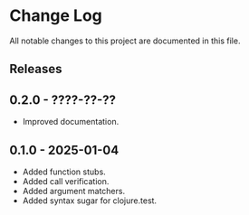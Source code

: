 # Change Log

All notable changes to this project are documented in this file.

## Releases

## 0.2.0 - ????-??-??

- Improved documentation.

## 0.1.0 - 2025-01-04

- Added function stubs.
- Added call verification.
- Added argument matchers.
- Added syntax sugar for clojure.test.
